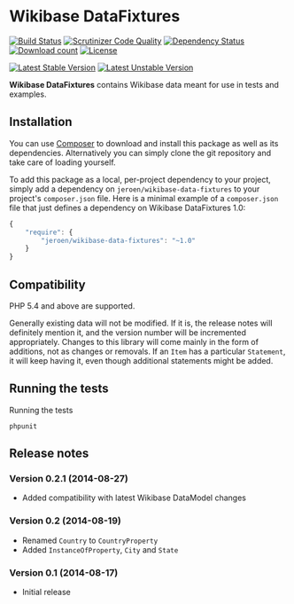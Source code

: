 # Wikibase DataFixtures

[![Build Status](https://secure.travis-ci.org/JeroenDeDauw/WikibaseDataFixtures.png?branch=master)](http://travis-ci.org/JeroenDeDauw/WikibaseDataFixtures)
[![Scrutinizer Code Quality](https://scrutinizer-ci.com/g/JeroenDeDauw/WikibaseDataFixtures/badges/quality-score.png?b=master)](https://scrutinizer-ci.com/g/JeroenDeDauw/WikibaseDataFixtures/?branch=master)
[![Dependency Status](https://www.versioneye.com/php/jeroen:wikibase-data-fixtures/badge.png)](https://www.versioneye.com/php/jeroen:wikibase-data-fixtures)
[![Download count](https://poser.pugx.org/jeroen/wikibase-data-fixtures/d/total.png)](https://packagist.org/packages/jeroen/wikibase-data-fixtures)
[![License](https://poser.pugx.org/jeroen/wikibase-data-fixtures/license.svg)](https://packagist.org/packages/jeroen/wikibase-data-fixtures)

[![Latest Stable Version](https://poser.pugx.org/jeroen/wikibase-data-fixtures/version.png)](https://packagist.org/packages/jeroen/wikibase-data-fixtures)
[![Latest Unstable Version](https://poser.pugx.org/jeroen/wikibase-data-fixtures/v/unstable.svg)](//packagist.org/packages/jeroen/wikibase-data-fixtures)

**Wikibase DataFixtures** contains Wikibase data meant for use in tests and examples.

## Installation

You can use [Composer](http://getcomposer.org/) to download and install
this package as well as its dependencies. Alternatively you can simply clone
the git repository and take care of loading yourself.

To add this package as a local, per-project dependency to your project, simply add a
dependency on `jeroen/wikibase-data-fixtures` to your project's `composer.json` file.
Here is a minimal example of a `composer.json` file that just defines a dependency on
Wikibase DataFixtures 1.0:

```js
{
    "require": {
        "jeroen/wikibase-data-fixtures": "~1.0"
    }
}
```

## Compatibility

PHP 5.4 and above are supported.

Generally existing data will not be modified. If it is, the release notes will definitely mention
it, and the version number will be incremented appropriately. Changes to this library will come
mainly in the form of additions, not as changes or removals. If an `Item` has a particular
`Statement`, it will keep having it, even though additional statements might be added.

## Running the tests

Running the tests

    phpunit

## Release notes

### Version 0.2.1 (2014-08-27)

* Added compatibility with latest Wikibase DataModel changes

### Version 0.2 (2014-08-19)

* Renamed `Country` to `CountryProperty`
* Added `InstanceOfProperty`, `City` and `State`

### Version 0.1 (2014-08-17)

* Initial release

